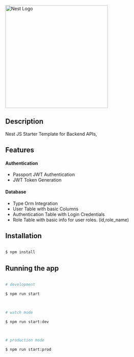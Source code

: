 
<p  align="center">

<a  href="http://nestjs.com/"  target="blank"><img  src="https://nestjs.com/img/logo_text.svg"  width="320"  alt="Nest Logo" /></a>

</p>

## Description
Nest JS Starter Template for Backend APIs,

 ## Features

#### Authentication
- Passport JWT Authentication
- JWT Token Generation

#### Database
- Type Orm Integration
- User Table with basic Columns
- Authentication Table with Login Credentials
- Role Table with basic info for user roles. (id,role_name)

  

## Installation

  

```bash

$ npm install

```

  

## Running the app

  

```bash

# development

$ npm run start

  

# watch mode

$ npm run start:dev

  

# production mode

$ npm run start:prod

```
